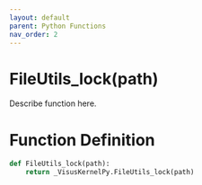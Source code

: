 ```yaml
---
layout: default
parent: Python Functions
nav_order: 2
---
```


# FileUtils_lock(path)

Describe function here.

# Function Definition

```python
def FileUtils_lock(path):
    return _VisusKernelPy.FileUtils_lock(path)
```